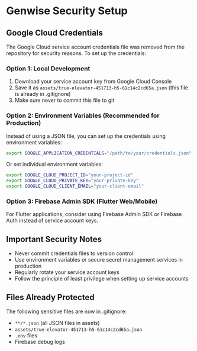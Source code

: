 # Genwise Security Setup

## Google Cloud Credentials

The Google Cloud service account credentials file was removed from the repository for security reasons. To set up the credentials:

### Option 1: Local Development

1. Download your service account key from Google Cloud Console
2. Save it as `assets/true-elevator-451713-h5-61c14c2cd65a.json` (this file is already in .gitignore)
3. Make sure never to commit this file to git

### Option 2: Environment Variables (Recommended for Production)

Instead of using a JSON file, you can set up the credentials using environment variables:

```bash
export GOOGLE_APPLICATION_CREDENTIALS="/path/to/your/credentials.json"
```

Or set individual environment variables:

```bash
export GOOGLE_CLOUD_PROJECT_ID="your-project-id"
export GOOGLE_CLOUD_PRIVATE_KEY="your-private-key"
export GOOGLE_CLOUD_CLIENT_EMAIL="your-client-email"
```

### Option 3: Firebase Admin SDK (Flutter Web/Mobile)

For Flutter applications, consider using Firebase Admin SDK or Firebase Auth instead of service account keys.

## Important Security Notes

- Never commit credentials files to version control
- Use environment variables or secure secret management services in production
- Regularly rotate your service account keys
- Follow the principle of least privilege when setting up service accounts

## Files Already Protected

The following sensitive files are now in .gitignore:

- `**/*.json` (all JSON files in assets)
- `assets/true-elevator-451713-h5-61c14c2cd65a.json`
- `.env` files
- Firebase debug logs
